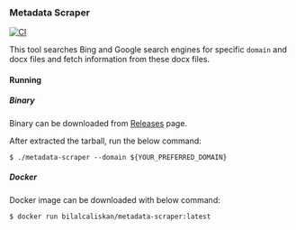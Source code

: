 ### Metadata Scraper
[![CI](https://github.com/bilalcaliskan/metadata-scraper/workflows/CI/badge.svg?event=push)](https://github.com/bilalcaliskan/metadata-scraper/actions?query=workflow%3ACI)

This tool searches Bing and Google search engines for specific `domain` and docx files and fetch information from these docx files. 

#### Running
##### Binary
Binary can be downloaded from [Releases](https://github.com/bilalcaliskan/metadata-scraper/releases) page.

After extracted the tarball, run the below command:
```shell
$ ./metadata-scraper --domain ${YOUR_PREFERRED_DOMAIN} 
```

##### Docker
Docker image can be downloaded with below command:
```shell
$ docker run bilalcaliskan/metadata-scraper:latest
```